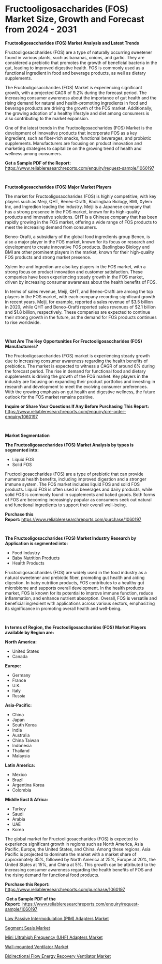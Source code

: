 <p><h1>Fructooligosaccharides (FOS) Market Size, Growth and Forecast from 2024 - 2031</h1></p><p><strong>Fructooligosaccharides (FOS) Market Analysis and Latest Trends</strong></p>
<p><p>Fructooligosaccharides (FOS) are a type of naturally occurring sweetener found in various plants, such as bananas, onions, and garlic. They are considered a prebiotic that promotes the growth of beneficial bacteria in the gut, leading to improved digestive health. FOS is commonly used as a functional ingredient in food and beverage products, as well as dietary supplements.</p><p>The Fructooligosaccharides (FOS) Market is experiencing significant growth, with a projected CAGR of 9.2% during the forecast period. The increasing consumer awareness about the importance of gut health and the rising demand for natural and health-promoting ingredients in food and beverage products are driving the growth of the FOS market. Additionally, the growing adoption of a healthy lifestyle and diet among consumers is also contributing to the market expansion.</p><p>One of the latest trends in the Fructooligosaccharides (FOS) Market is the development of innovative products that incorporate FOS as a key ingredient, such as fiber-rich snacks, functional beverages, and probiotic supplements. Manufacturers are focusing on product innovation and marketing strategies to capitalize on the growing trend of health and wellness among consumers.</p></p>
<p><strong>Get a Sample PDF of the Report:&nbsp;</strong> <a href="https://www.reliableresearchreports.com/enquiry/request-sample/1060197">https://www.reliableresearchreports.com/enquiry/request-sample/1060197</a></p>
<p>&nbsp;</p>
<p><strong>Fructooligosaccharides (FOS) Major Market Players</strong></p>
<p><p>The market for Fructooligosaccharides (FOS) is highly competitive, with key players such as Meiji, QHT, Beneo-Orafti, Baolingbao Biology, BMI, Xylem Inc, and Ingredion leading the industry. Meiji is a Japanese company that has a strong presence in the FOS market, known for its high-quality products and innovative solutions. QHT is a Chinese company that has been rapidly growing in the FOS market, offering a wide range of FOS products to meet the increasing demand from consumers.</p><p>Beneo-Orafti, a subsidiary of the global food ingredients group Beneo, is also a major player in the FOS market, known for its focus on research and development to create innovative FOS products. Baolingbao Biology and BMI are other prominent players in the market, known for their high-quality FOS products and strong market presence.</p><p>Xylem Inc and Ingredion are also key players in the FOS market, with a strong focus on product innovation and customer satisfaction. These companies have been experiencing steady growth in the FOS market, driven by increasing consumer awareness about the health benefits of FOS.</p><p>In terms of sales revenue, Meiji, QHT, and Beneo-Orafti are among the top players in the FOS market, with each company recording significant growth in recent years. Meiji, for example, reported a sales revenue of $3.5 billion in 2020, while QHT and Beneo-Orafti reported sales revenues of $2.1 billion and $1.8 billion, respectively. These companies are expected to continue their strong growth in the future, as the demand for FOS products continues to rise worldwide.</p></p>
<p>&nbsp;</p>
<p><strong>What Are The Key Opportunities For Fructooligosaccharides (FOS) Manufacturers?</strong></p>
<p><p>The Fructooligosaccharides (FOS) market is experiencing steady growth due to increasing consumer awareness regarding the health benefits of prebiotics. The market is expected to witness a CAGR of around 6% during the forecast period. The rise in demand for functional food and dietary supplements is driving the growth of the FOS market. Key players in the industry are focusing on expanding their product portfolios and investing in research and development to meet the evolving consumer preferences. With the growing emphasis on gut health and digestive wellness, the future outlook for the FOS market remains positive.</p></p>
<p><strong>Inquire or Share Your Questions If Any Before Purchasing This Report:</strong> <a href="https://www.reliableresearchreports.com/enquiry/pre-order-enquiry/1060197">https://www.reliableresearchreports.com/enquiry/pre-order-enquiry/1060197</a></p>
<p>&nbsp;</p>
<p><strong>Market Segmentation</strong></p>
<p><strong>The Fructooligosaccharides (FOS) Market Analysis by types is segmented into:</strong></p>
<p><ul><li>Liquid FOS</li><li>Solid FOS</li></ul></p>
<p><p>Fructooligosaccharides (FOS) are a type of prebiotic that can provide numerous health benefits, including improved digestion and a stronger immune system. The FOS market includes liquid FOS and solid FOS products. Liquid FOS is often used in beverages and dairy products, while solid FOS is commonly found in supplements and baked goods. Both forms of FOS are becoming increasingly popular as consumers seek out natural and functional ingredients to support their overall well-being.</p></p>
<p><strong>Purchase this Report:&nbsp;</strong><a href="https://www.reliableresearchreports.com/purchase/1060197">https://www.reliableresearchreports.com/purchase/1060197</a></p>
<p>&nbsp;</p>
<p><strong>The Fructooligosaccharides (FOS) Market Industry Research by Application is segmented into:</strong></p>
<p><ul><li>Food Industry</li><li>Baby Nutrition Products</li><li>Health Products</li></ul></p>
<p><p>Fructooligosaccharides (FOS) are widely used in the food industry as a natural sweetener and prebiotic fiber, promoting gut health and aiding digestion. In baby nutrition products, FOS contributes to a healthy gut microbiome and supports overall development. In the health products market, FOS is known for its potential to improve immune function, reduce inflammation, and enhance nutrient absorption. Overall, FOS is versatile and beneficial ingredient with applications across various sectors, emphasizing its significance in promoting overall health and well-being.</p></p>
<p>&nbsp;</p>
<p><strong>In terms of Region, the Fructooligosaccharides (FOS) Market Players available by Region are:</strong></p>
<p>
    <p> <strong> North America: </strong>
        <ul>
            <li>United States</li>
            <li>Canada</li>
        </ul>
        </p> 
    <p> <strong> Europe: </strong>
        <ul>
            <li>Germany</li>
            <li>France</li>
            <li>U.K.</li>
            <li>Italy</li>
            <li>Russia</li>
        </ul>
        </p> 
    <p> <strong> Asia-Pacific: </strong>
        <ul>
            <li>China</li>
            <li>Japan</li>
            <li>South Korea</li>
            <li>India</li>
            <li>Australia</li>
            <li>China Taiwan</li>
            <li>Indonesia</li>
            <li>Thailand</li>
            <li>Malaysia</li>
        </ul>
        </p> 
    <p> <strong> Latin America: </strong>
        <ul>
            <li>Mexico</li>
            <li>Brazil</li>
            <li>Argentina Korea</li>
            <li>Colombia</li>
        </ul>
        </p> 
    <p> <strong> Middle East & Africa: </strong>
        <ul>
            <li>Turkey</li>
            <li>Saudi</li>
            <li>Arabia</li>
            <li>UAE</li>
            <li>Korea</li>
        </ul>
    </p>
    </p>
<p><p>The global market for Fructooligosaccharides (FOS) is expected to experience significant growth in regions such as North America, Asia Pacific, Europe, the United States, and China. Among these regions, Asia Pacific is projected to dominate the market with a market share of approximately 35%, followed by North America at 25%, Europe at 20%, the United States at 15%, and China at 5%. This growth can be attributed to the increasing consumer awareness regarding the health benefits of FOS and the rising demand for functional food products.</p></p>
<p><strong>Purchase this Report: </strong><a href="https://www.reliableresearchreports.com/purchase/1060197">https://www.reliableresearchreports.com/purchase/1060197</a></p>
<p>&nbsp;<strong>Get a Sample PDF of the Report:&nbsp;&nbsp;</strong><a href="https://www.reliableresearchreports.com/enquiry/request-sample/1060197">https://www.reliableresearchreports.com/enquiry/request-sample/1060197</a></p>
<p><strong></strong></p>
<p><p><a href="https://medium.com/@joannebell6556/low-passive-intermodulation-pim-adapters-market-comprehensive-assessment-by-type-application-0bc48828f6ec">Low Passive Intermodulation (PIM) Adapters Market</a></p><p><a href="https://medium.com/@joannebell6556/segment-seals-market-size-market-outlook-and-market-forecast-2024-to-2031-50c534383e9c">Segment Seals Market</a></p><p><a href="https://medium.com/@joannebell6556/mini-ultrahigh-frequency-uhf-adapters-market-research-report-its-history-and-forecast-2024-to-78a467ab8b36">Mini Ultrahigh Frequency (UHF) Adapters Market</a></p><p><a href="https://medium.com/p/0d00bab20600/edit">Wall-mounted Ventilator Market</a></p><p><a href="https://medium.com/@joannebell6556/bidirectional-flow-energy-recovery-ventilator-market-comprehensive-assessment-by-type-2214e4e5c428">Bidirectional Flow Energy Recovery Ventilator Market</a></p></p>